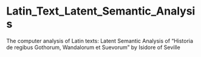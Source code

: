 # Latin_Text_Latent_Semantic_Analysis
 The computer analysis of Latin texts: Latent Semantic Analysis of “Historia de regibus Gothorum, Wandalorum et Suevorum” by Isidore of Seville
